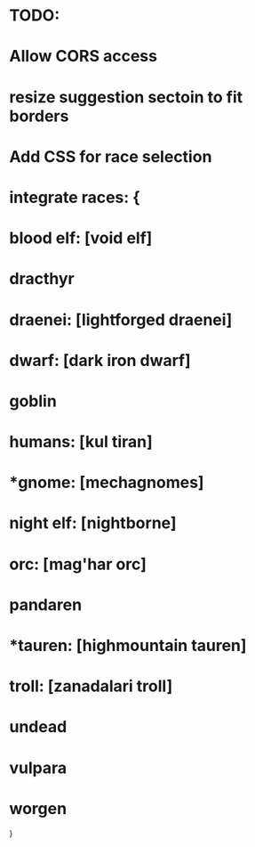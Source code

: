 # TODO: 
# Allow CORS access
# resize suggestion sectoin to fit borders
# Add CSS for race selection
# integrate races: {
  #  blood elf: [void elf]
  # dracthyr
  # draenei: [lightforged draenei] 
  #  dwarf: [dark iron dwarf]
  #  goblin
  #  humans: [kul tiran]
  #  *gnome: [mechagnomes]
  #  night elf: [nightborne]
  #  orc: [mag'har orc]
  #  pandaren
  #  *tauren: [highmountain tauren]
  #  troll: [zanadalari troll]
  #  undead
  #  vulpara
  #  worgen
}
